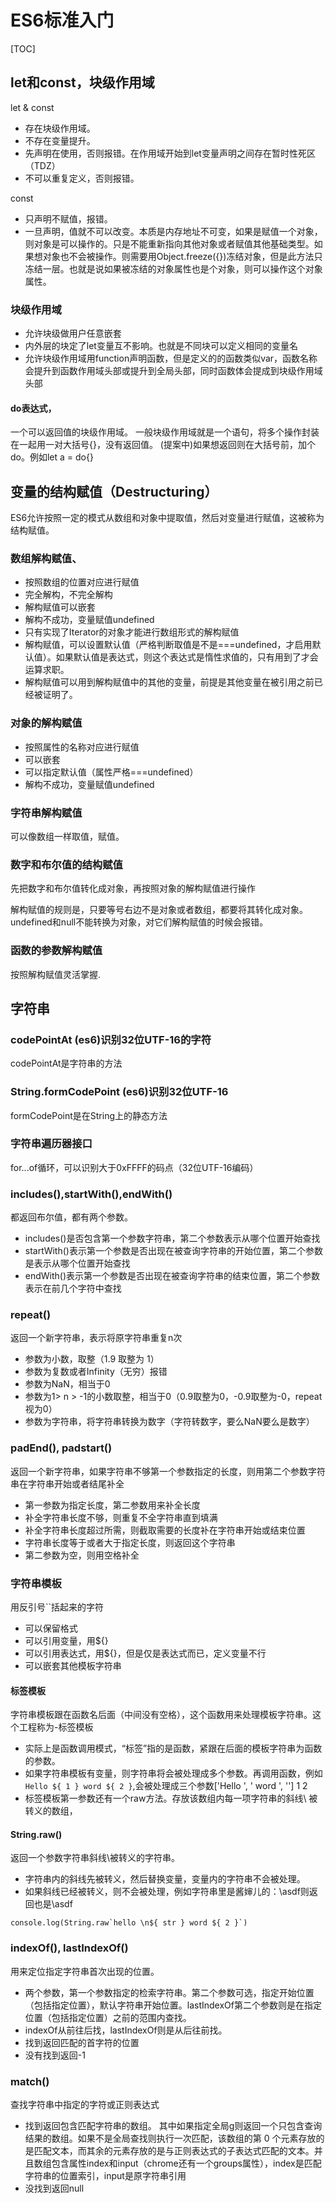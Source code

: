 # ES6标准入门
[TOC]
## let和const，块级作用域

let & const
- 存在块级作用域。
- 不存在变量提升。
- 先声明在使用，否则报错。在作用域开始到let变量声明之间存在暂时性死区（TDZ）
- 不可以重复定义，否则报错。

const
- 只声明不赋值，报错。
- 一旦声明，值就不可以改变。本质是内存地址不可变，如果是赋值一个对象，则对象是可以操作的。只是不能重新指向其他对象或者赋值其他基础类型。如果想对象也不会被操作。则需要用Object.freeze({})冻结对象，但是此方法只冻结一层。也就是说如果被冻结的对象属性也是个对象，则可以操作这个对象属性。

### 块级作用域
- 允许块级做用户任意嵌套
- 内外层的块定了let变量互不影响。也就是不同块可以定义相同的变量名
- 允许块级作用域用function声明函数，但是定义的的函数类似var，函数名称会提升到函数作用域头部或提升到全局头部，同时函数体会提成到块级作用域头部
#### do表达式，

一个可以返回值的块级作用域。
一般块级作用域就是一个语句，将多个操作封装在一起用一对大括号{}，没有返回值。
(提案中)如果想返回则在大括号前，加个do。例如let a = do{}

## 变量的结构赋值（Destructuring）

ES6允许按照一定的模式从数组和对象中提取值，然后对变量进行赋值，这被称为结构赋值。
### 数组解构赋值、
- 按照数组的位置对应进行赋值
- 完全解构，不完全解构
- 解构赋值可以嵌套
- 解构不成功，变量赋值undefined
- 只有实现了Iterator的对象才能进行数组形式的解构赋值
- 解构赋值，可以设置默认值（严格判断取值是不是===undefined，才启用默认值）。如果默认值是表达式，则这个表达式是惰性求值的，只有用到了才会运算求职。
- 解构赋值可以用到解构赋值中的其他的变量，前提是其他变量在被引用之前已经被证明了。
### 对象的解构赋值
- 按照属性的名称对应进行赋值
- 可以嵌套
- 可以指定默认值（属性严格===undefined）
- 解构不成功，变量赋值undefined
### 字符串解构赋值

可以像数组一样取值，赋值。

### 数字和布尔值的结构赋值

先把数字和布尔值转化成对象，再按照对象的解构赋值进行操作

解构赋值的规则是，只要等号右边不是对象或者数组，都要将其转化成对象。
undefined和null不能转换为对象，对它们解构赋值的时候会报错。
### 函数的参数解构赋值
按照解构赋值灵活掌握.

## 字符串
### codePointAt (es6)识别32位UTF-16的字符

codePointAt是字符串的方法
### String.formCodePoint (es6)识别32位UTF-16

formCodePoint是在String上的静态方法
### 字符串遍历器接口

for...of循环，可以识别大于0xFFFF的码点（32位UTF-16编码）

### includes(),startWith(),endWith()

都返回布尔值，都有两个参数。
- includes()是否包含第一个参数字符串，第二个参数表示从哪个位置开始查找
- startWith()表示第一个参数是否出现在被查询字符串的开始位置，第二个参数是表示从哪个位置开始查找
- endWith()表示第一个参数是否出现在被查询字符串的结束位置，第二个参数表示在前几个字符中查找

### repeat()

返回一个新字符串，表示将原字符串重复n次
- 参数为小数，取整（1.9 取整为 1）
- 参数为复数或者Infinity（无穷）报错
- 参数为NaN，相当于0
- 参数为1> n > -1的小数取整，相当于0（0.9取整为0，-0.9取整为-0，repeat视为0）
- 参数为字符串，将字符串转换为数字（字符转数字，要么NaN要么是数字）

### padEnd(), padstart()

返回一个新字符串，如果字符串不够第一个参数指定的长度，则用第二个参数字符串在字符串开始或者结尾补全
- 第一参数为指定长度，第二参数用来补全长度
- 补全字符串长度不够，则重复不全字符串直到填满
- 补全字符串长度超过所需，则截取需要的长度补在字符串开始或结束位置
- 字符串长度等于或者大于指定长度，则返回这个字符串
- 第二参数为空，则用空格补全

### 字符串模板

用反引号``括起来的字符
- 可以保留格式
- 可以引用变量，用${}
- 可以引用表达式，用${}，但是仅是表达式而已，定义变量不行
- 可以嵌套其他模板字符串

#### 标签模板
字符串模板跟在函数名后面（中间没有空格），这个函数用来处理模板字符串。这个工程称为-标签模板
- 实际上是函数调用模式，“标签”指的是函数，紧跟在后面的模板字符串为函数的参数。
- 如果字符串模板有变量，则字符串将会被处理成多个参数。再调用函数，例如`Hello ${ 1 } word ${ 2 }`,会被处理成三个参数['Hello ', ' word ', ''] 1 2
- 标签模板第一参数还有一个raw方法。存放该数组内每一项字符串的斜线\ 被转义的数组，
#### String.raw()
返回一个参数字符串斜线\被转义的字符串。
- 字符串内的斜线先被转义，然后替换变量，变量内的字符串不会被处理。
- 如果斜线已经被转义，则不会被处理，例如字符串里是酱婶儿的：\\asdf则返回也是\\asdf
```
console.log(String.raw`hello \n${ str } word ${ 2 }`)
```
### indexOf(), lastIndexOf()
用来定位指定字符串首次出现的位置。
- 两个参数，第一个参数指定的检索字符串。第二个参数可选，指定开始位置（包括指定位置），默认字符串开始位置。lastIndexOf第二个参数则是在指定位置（包括指定位置）之前的范围内查找。
- indexOf从前往后找，lastIndexOf则是从后往前找。
- 找到返回匹配的首字符的位置
- 没有找到返回-1
### match()
查找字符串中指定的字符或正则表达式
- 找到返回包含匹配字符串的数组。
  其中如果指定全局g则返回一个只包含查询结果的数组。如果不是全局查找则执行一次匹配，该数组的第 0 个元素存放的是匹配文本，而其余的元素存放的是与正则表达式的子表达式匹配的文本。并且数组包含属性index和input（chrome还有一个groups属性），index是匹配字符串的位置索引，input是原字符串引用
- 没找到返回null

